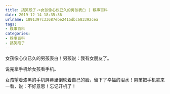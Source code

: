 ```yaml
---
title: 搞笑段子->女孩像心仪已久的男孩表白 | 糗事百科
date: 2019-12-14 18:35:36
urlname: 1891397c33687ebe2415dbc683392cea
tags: 
- 糗事百科
categories:
- 糗事百科
- 搞笑段子
---
```

女孩像心仪已久的男孩表白！男孩说：我有女朋友了。

说完拿手机给女孩看手机。

女孩望着漆黑的手机屏幕里倒映着自己的脸，留下了幸福的泪水！男孩把手机拿来一看，说：不好意思！忘记开机了！


